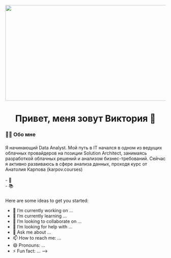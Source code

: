 <br clear="both">

<div align="center">
  <img height="300" width="600" src="https://github.com/orekhova-vi/orekhova-vi/blob/main/IMG_9488.gif" />
</div>

###

<h1 align="center">Привет, меня зовут Виктория 🌺 </h1>

###

<h3 align="left">👩‍💻  Обо мне</h3>

###

<p align="left">Я начинающий Data Analyst. Мой путь в IT начался в одном из ведущих облачных провайдеров на позиции Solution Architect, занимаясь разработкой облачных решений и анализом бизнес-требований. Сейчас я активно развиваюсь в сфере анализа данных, проходя курс от Анатолия Карпова (karpov.courses)<br><br>- 🔭 <br>- 📚<br></p>

###
Here are some ideas to get you started:

- 🔭 I’m currently working on ...
- 🌱 I’m currently learning ...
- 👯 I’m looking to collaborate on ...
- 🤔 I’m looking for help with ...
- 💬 Ask me about ...
- 📫 How to reach me: ...
- 😄 Pronouns: ...
- ⚡ Fun fact: ...
-->
